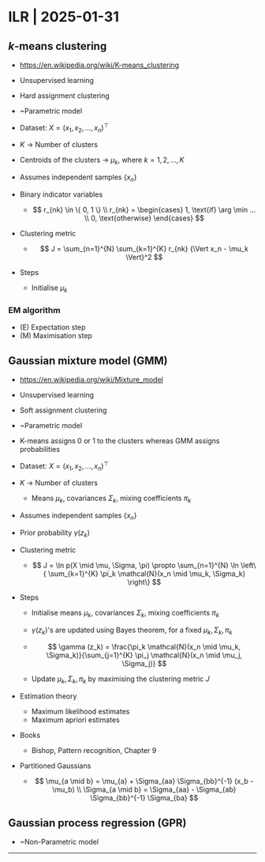 # ILR | 2025-01-31

## $k$-means clustering

- https://en.wikipedia.org/wiki/K-means_clustering
- Unsupervised learning

- Hard assignment clustering

- ~Parametric model

- Dataset: $X = (x_1, x_2, \dots, x_n)^\top$

- $K$ $\to$ Number of clusters

- Centroids of the clusters $\to$ $\mu_k$, where $k = 1, 2, \dots, K$

- Assumes independent samples $\{ x_n \}$

- Binary indicator variables

  - $$
    r_{nk} \in \{ 0, 1 \}
    \\
    r_{nk} =
    \begin{cases}
    1, \text{if} \arg \min ...
    \\
    0, \text{otherwise}
    \end{cases}
    $$

- Clustering metric

  - $$
    J = \sum_{n=1}^{N} \sum_{k=1}^{K} r_{nk} {\Vert x_n - \mu_k \Vert}^2
    $$

- Steps

  - Initialise $\mu_k$

### EM algorithm

- (E) Expectation step
- (M) Maximisation step

## Gaussian mixture model (GMM)

- https://en.wikipedia.org/wiki/Mixture_model

- Unsupervised learning

- Soft assignment clustering

- ~Parametric model

- K-means assigns 0 or 1 to the clusters whereas GMM assigns probabilities

- Dataset: $X = (x_1, x_2, \dots, x_n)^\top$

- $K$ $\to$ Number of clusters

  - Means $\mu_k$, covariances $\Sigma_k$, mixing coefficients $\pi_k$

- Assumes independent samples $\{ x_n \}$

- Prior probability $\gamma (z_k)$

- Clustering metric

  - $$
    J = \ln p(X \mid \mu, \Sigma, \pi) \propto \sum_{n=1}^{N} \ln \left\{ \sum_{k=1}^{K} \pi_k \mathcal{N}(x_n \mid \mu_k, \Sigma_k) \right\}
    $$

- Steps

  - Initialise means $\mu_k$, covariances $\Sigma_k$, mixing coefficients $\pi_k$

  - $\gamma (z_k)$'s are updated using Bayes theorem, for a fixed $\mu_k, \Sigma_k, \pi_k$

  - $$
    \gamma (z_k) = \frac{\pi_k \mathcal{N}(x_n \mid \mu_k, \Sigma_k)}{\sum_{j=1}^{K} \pi_j \mathcal{N}(x_n \mid \mu_j, \Sigma_j)}
    $$

  - Update $\mu_k, \Sigma_k, \pi_k$ by maximising the clustering metric $J$

- Estimation theory

  - Maximum likelihood estimates
  - Maximum apriori estimates

- Books

  - Bishop, Pattern recognition, Chapter 9

- Partitioned Gaussians

  - $$
    \mu_{a \mid b} = \mu_{a} + \Sigma_{aa} \Sigma_{bb}^{-1} (x_b - \mu_b)
    \\
    \Sigma_{a \mid b} = \Sigma_{aa} - \Sigma_{ab} \Sigma_{bb}^{-1} \Sigma_{ba}
    $$

## Gaussian process regression (GPR)

- ~Non-Parametric model

---

